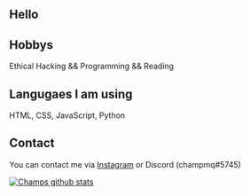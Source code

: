 ## Hello

## Hobbys
Ethical Hacking && Programming && Reading 

## Langugaes I am using
HTML, CSS, JavaScript, Python

## Contact
You can contact me via [Instagram](https://www.instagram.com/champmq/) or Discord (champmq#5745)

[![Champs github stats](https://github-readme-stats.vercel.app/api?username=champmq&theme=highcontrast)](https://github.com/anuraghazra/github-readme-stats)
